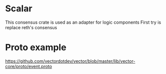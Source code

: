 # Scalar
This consensus crate is used as an adapter for logic components
First try is replace reth's consensus

# Proto example
https://github.com/vectordotdev/vector/blob/master/lib/vector-core/proto/event.proto